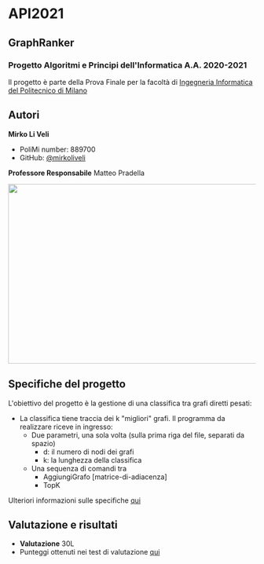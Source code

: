 # API2021
## GraphRanker
### Progetto Algoritmi e Principi dell'Informatica A.A. 2020-2021
Il progetto è parte della Prova Finale per la facoltà di [Ingegneria Informatica del Politecnico di Milano](https://www.polimi.it/)

## Autori
**Mirko Li Veli**
+ PoliMi number: 889700
+ GitHub: [@mirkoliveli](https://github.com/mirkoliveli)

**Professore Responsabile** Matteo Pradella


<img src="https://www.researchgate.net/publication/323578961/figure/fig5/AS:868789486903298@1584146963208/Example-Graph-for-dynamic-Dijkstra-algorithm.png" width=753px height=366px />

## Specifiche del progetto
L'obiettivo del progetto è la gestione di una classifica
tra grafi diretti pesati:
* La classifica tiene traccia dei k "migliori" grafi.
Il programma da realizzare riceve in ingresso:
  * Due parametri, una sola volta (sulla prima riga del file, separati da spazio)
    * d: il numero di nodi dei grafi
    * k: la lunghezza della classifica
  * Una sequenza di comandi tra
    * AggiungiGrafo [matrice-di-adiacenza]
    * TopK

Ulteriori informazioni sulle specifiche [qui](https://github.com/mirkoliveli/API2021/blob/master/Specifiche_Progetto/Open%20(%5Bit%5D).pdf)

## Valutazione e risultati
* **Valutazione** 30L
* Punteggi ottenuti nei test di valutazione [qui](https://github.com/mirkoliveli/API2021/tree/master/results)
